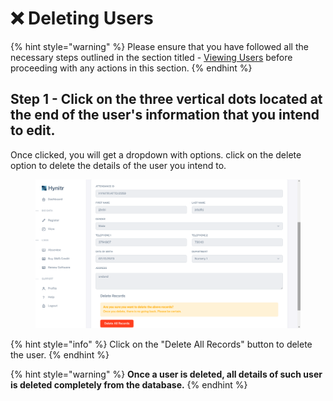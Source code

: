 # ❌ Deleting Users

{% hint style="warning" %}
Please ensure that you have followed all the necessary steps outlined in the section titled - [Viewing Users](viewing-users.md) before proceeding with any actions in this section.
{% endhint %}

## Step 1 - Click on the three vertical dots located at the end of the user's information that you intend to edit.

Once clicked, you will get a dropdown with options. click on the delete option to delete the details of the user you intend to.

<figure><img src="../.gitbook/assets/image_2023-03-01_112135781.png" alt=""><figcaption></figcaption></figure>

{% hint style="info" %}
Click on the "Delete All Records" button to delete the user.&#x20;
{% endhint %}

{% hint style="warning" %}
**Once a user is deleted, all details of such user is deleted completely from the database.**
{% endhint %}


